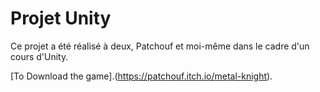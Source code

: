 # Projet Unity

Ce projet a été réalisé à deux, Patchouf et moi-même dans le cadre d'un cours d'Unity.

[To Download the game].(https://patchouf.itch.io/metal-knight).
